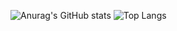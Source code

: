 ![Anurag's GitHub stats](https://github-readme-stats.vercel.app/api?username=leviszaboo&show_icons=true&theme=transparent&hide_border=true&text_color=fffbf3&title_color=ec9d00&icon_color=ec9d00)
![Top Langs](https://github-readme-stats.vercel.app/api/top-langs/?username=leviszaboo&size_weight=0.5&count_weight=0.5&layout=compact&langs_count=8&theme=transparent&hide_border=true&text_color=fffbf3&title_color=fffbf3)
